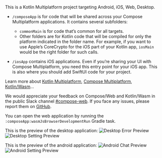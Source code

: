 This is a Kotlin Multiplatform project targeting Android, iOS, Web, Desktop.

* `/composeApp` is for code that will be shared across your Compose Multiplatform applications.
  It contains several subfolders:
  - `commonMain` is for code that’s common for all targets.
  - Other folders are for Kotlin code that will be compiled for only the platform indicated in the folder name.
    For example, if you want to use Apple’s CoreCrypto for the iOS part of your Kotlin app,
    `iosMain` would be the right folder for such calls.

* `/iosApp` contains iOS applications. Even if you’re sharing your UI with Compose Multiplatform, 
  you need this entry point for your iOS app. This is also where you should add SwiftUI code for your project.


Learn more about [Kotlin Multiplatform](https://www.jetbrains.com/help/kotlin-multiplatform-dev/get-started.html),
[Compose Multiplatform](https://github.com/JetBrains/compose-multiplatform/#compose-multiplatform),
[Kotlin/Wasm](https://kotl.in/wasm/)…

We would appreciate your feedback on Compose/Web and Kotlin/Wasm in the public Slack channel [#compose-web](https://slack-chats.kotlinlang.org/c/compose-web).
If you face any issues, please report them on [GitHub](https://github.com/JetBrains/compose-multiplatform/issues).

You can open the web application by running the `:composeApp:wasmJsBrowserDevelopmentRun` Gradle task.

This is the preview of the desktop application:
![Desktop Error Preview](/Users/julie.wang/StudioProjects/Compose-Multiplatform-OpenAI-client/docs/images/graphs/desktop-error-preview.png)
![Desktop Setting Preview](/Users/julie.wang/StudioProjects/Compose-Multiplatform-OpenAI-client/docs/images/graphs/desktop-setting-preview.png)

This is the preview of the android application:
![Android Chat Preview](/Users/julie.wang/StudioProjects/Compose-Multiplatform-OpenAI-client/docs/images/graphs/android-chat-preview.png)
![Android Setting Preview](/Users/julie.wang/StudioProjects/Compose-Multiplatform-OpenAI-client/docs/images/graphs/android-setting-preview.png)
